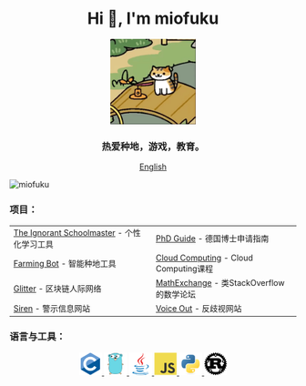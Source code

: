 
<h1 align="center">Hi 👋, I'm miofuku</h1>
 <p align="center">
        <a><img src="cat.gif" width="150"/></a>
    </p>
<h3 align="center">热爱种地，游戏，教育。</h3>

<p align="center">
        <a href="https://github.com/miofuku/miofuku/blob/main/README.md"><span>English</span></a>
</p>

<p align="left"> <img src="https://komarev.com/ghpvc/?username=miofuku&label=Profile%20views&color=0e75b6&style=flat" alt="miofuku" /> </p>

<h3 align="left">项目：</h3>
    <table align="center">
        <tr>
            <td><a href="https://github.com/miofuku/ig-schoolmaster">The Ignorant Schoolmaster</a> - 个性化学习工具</td>
            <td><a href="https://github.com/miofuku/phd-guide">PhD Guide</a> - 德国博士申请指南</td>
        </tr>
        <tr>
            <td><a href="https://github.com/miofuku/farming-bot">Farming Bot</a> - 智能种地工具</td>
            <td><a href="https://github.com/miofuku/cloudcomputing">Cloud Computing</a> - Cloud Computing课程</td>
        </tr>
        <tr>
            <td><a href="https://github.com/miofuku/glitter">Glitter</a> - 区块链人际网络</td>
            <td><a href="https://github.com/miofuku/math-exchange">MathExchange</a> - 类StackOverflow的数学论坛</td>
        </tr>
        <tr>
            <td><a href="https://github.com/miofuku/siren">Siren</a> - 警示信息网站</td>
            <td><a href="https://github.com/miofuku/anti-discrim">Voice Out</a> - 反歧视网站</td>
        </tr>
    </table>


<h3 align="left">语言与工具：</h3>
<p align="center"> <a href="https://www.cprogramming.com/" target="_blank" rel="noreferrer"> <img src="https://raw.githubusercontent.com/devicons/devicon/master/icons/c/c-original.svg" alt="c" width="40" height="40"/> </a> <a href="https://golang.org" target="_blank" rel="noreferrer"> <img src="https://raw.githubusercontent.com/devicons/devicon/master/icons/go/go-original.svg" alt="go" width="40" height="40"/> </a> <a href="https://www.java.com" target="_blank" rel="noreferrer"> <img src="https://raw.githubusercontent.com/devicons/devicon/master/icons/java/java-original.svg" alt="java" width="40" height="40"/> </a> <a href="https://developer.mozilla.org/en-US/docs/Web/JavaScript" target="_blank" rel="noreferrer"> <img src="https://raw.githubusercontent.com/devicons/devicon/master/icons/javascript/javascript-original.svg" alt="javascript" width="40" height="40"/> </a> <a href="https://www.python.org" target="_blank" rel="noreferrer"> <img src="https://raw.githubusercontent.com/devicons/devicon/master/icons/python/python-original.svg" alt="python" width="40" height="40"/> </a> <a href="https://www.rust-lang.org" target="_blank" rel="noreferrer"> <img src="https://raw.githubusercontent.com/devicons/devicon/master/icons/rust/rust-original.svg" alt="rust" width="40" height="40"/> </a> </p>
